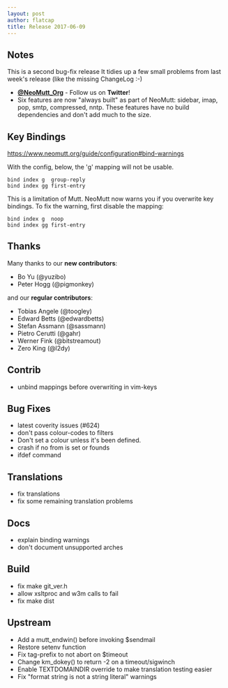```yaml
---
layout: post
author: flatcap
title: Release 2017-06-09
---
```


## Notes

This is a second bug-fix release It tidies up a few small problems from last
week's release (like the missing ChangeLog :-)

- **[@NeoMutt_Org](https://twitter.com/NeoMutt_Org)** - Follow us on
  **Twitter**!
- Six features are now "always built" as part of NeoMutt: sidebar, imap, pop,
  smtp, compressed, nntp. These features have no build dependencies and don't
  add much to the size.

## Key Bindings

<https://www.neomutt.org/guide/configuration#bind-warnings>

With the config, below, the 'g' mapping will not be usable.

```
bind index g  group-reply
bind index gg first-entry
```

This is a limitation of Mutt. NeoMutt now warns you if you overwrite key
bindings. To fix the warning, first disable the mapping:

```
bind index g  noop
bind index gg first-entry
```

## Thanks

Many thanks to our **new contributors**:

- Bo Yu (@yuzibo)
- Peter Hogg (@pigmonkey)

and our **regular contributors**:

- Tobias Angele (@toogley)
- Edward Betts (@edwardbetts)
- Stefan Assmann (@sassmann)
- Pietro Cerutti (@gahr)
- Werner Fink (@bitstreamout)
- Zero King (@l2dy)

## Contrib

- unbind mappings before overwriting in vim-keys

## Bug Fixes

- latest coverity issues (#624)
- don't pass colour-codes to filters
- Don't set a colour unless it's been defined.
- crash if no from is set or founds
- ifdef command

## Translations

- fix translations
- fix some remaining translation problems

## Docs

- explain binding warnings
- don't document unsupported arches

## Build

- fix make git_ver.h
- allow xsltproc and w3m calls to fail
- fix make dist

## Upstream

- Add a mutt_endwin() before invoking $sendmail
- Restore setenv function
- Fix tag-prefix to not abort on $timeout
- Change km_dokey() to return -2 on a timeout/sigwinch
- Enable TEXTDOMAINDIR override to make translation testing easier
- Fix "format string is not a string literal" warnings

